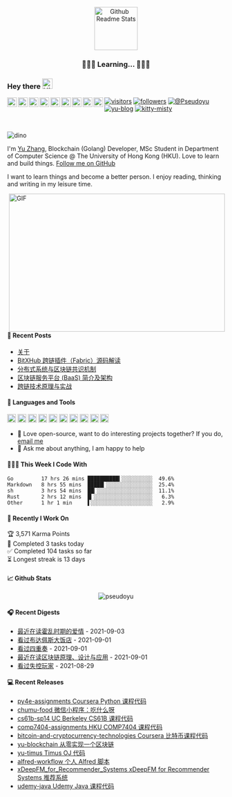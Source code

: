 <p align="center">
 <img width="100px" src="https://cdn.jsdelivr.net/gh/pseudoyu/image_hosting@master/hugo_images/profile_logo.svg" align="center" alt="Github Readme Stats" />
 <h3 align="center">👨🏻‍💻 Learning... 👨🏻‍💻</h3>
</p>

### Hey there <img src='https://cdn.jsdelivr.net/gh/pseudoyu/image_hosting@master/hugo_images/hey.gif' alt='Hi' width="24"/> 
<a href="https://github.com/pseudoyu">
  <img align="left" alt="Yu's LinkdeIn" width="22px" src="https://cdn.jsdelivr.net/npm/simple-icons@3.13.0/icons/github.svg" />
</a>
<a href="https://leetcode-cn.com/u/pseudoyu/">
  <img align="left" alt="Yu's LeetCode" width="22px" src="https://cdn.jsdelivr.net/npm/simple-icons@3.13.0/icons/leetcode.svg" />
</a>
<a href="https://www.linkedin.com/in/pseudoyu/">
  <img align="left" alt="Yu's LinkdeIn" width="22px" src="https://cdn.jsdelivr.net/npm/simple-icons@v3/icons/linkedin.svg" />
</a>
<a href="https://www.coursera.org/user/ffe947f087d1f63b161c3fcb310a6578">
  <img align="left" alt="Yu's Coursera" width="22px" src="https://cdn.jsdelivr.net/npm/simple-icons@3.13.0/icons/coursera.svg"/>
</a>
<a href="https://medium.com/@pseudoyu">
  <img align="left" alt="Yu's Medium" width="22px" src="https://cdn.jsdelivr.net/npm/simple-icons@v3/icons/medium.svg"/>
</a>
<a href="https://www.goodreads.com/user/show/121369734-yu-zhang">
  <img align="left" alt="Yu's Goodreads" width="22px" src="https://cdn.jsdelivr.net/npm/simple-icons@3.13.0/icons/goodreads.svg" />
</a>
<a href="https://www.facebook.com/pseudoyuzhang">
  <img align="left" alt="Yu's Facebook" width="22px" src="https://cdn.jsdelivr.net/npm/simple-icons@3.13.0/icons/facebook.svg"/>
</a>
<a href="https://twitter.com/pseudo_yu">
  <img align="left" alt="Yu's Twitter" width="22px" src="https://cdn.jsdelivr.net/npm/simple-icons@3.13.0/icons/twitter.svg"/>
</a>
<a href="https://www.youtube.com/channel/UCR0O0s303tGBi3P02hstQPA/">
  <img align="left" alt="Yu's YouTube" width="22px" src="https://cdn.jsdelivr.net/npm/simple-icons@3.13.0/icons/youtube.svg"/>
</a>

[![visitors](https://visitor-badge.glitch.me/badge?page_id=pseudoyu.pseudoyu)](https://github.com/pseudoyu)
[![followers](https://img.shields.io/github/followers/pseudoyu?label=Follow)](https://github.com/pseudoyu)
[![@Pseudoyu](https://img.shields.io/badge/weibo-%40Pseudoyu-critical)](https://weibo.com/3675416370/profile)
[![yu-blog](https://img.shields.io/badge/blog-yu-9cf)](https://www.pseudoyu.com)
[![kitty-misty](https://img.shields.io/badge/kitty-misty-pink)](https://www.m1sty.com)

<br />

![dino](https://cdn.jsdelivr.net/gh/pseudoyu/image_hosting@master/hugo_images/dino.gif)

I'm [Yu Zhang](https://www.pseudoyu.com), Blockchain (Golang) Developer, MSc Student in Department of Computer Science @ The University of Hong Kong (HKU). Love to learn and build things. [Follow me on GitHub](https://github.com/pseudoyu)

I want to learn things and become a better person. I enjoy reading, thinking and writing in my leisure time.

  <img align="right" alt="GIF" src="https://cdn.jsdelivr.net/gh/pseudoyu/image_hosting@master/hugo_images/code.gif?raw=true" width="500" height="320" />

#### 📰 Recent Posts

<!-- blog starts -->
* <a href=https://www.pseudoyu.com/zh/about/ target='_blank'>关于</a>
* <a href=https://www.pseudoyu.com/zh/2021/09/09/blockchain_crosschain_bitxhub/ target='_blank'>BitXHub 跨链插件（Fabric）源码解读</a>
* <a href=https://www.pseudoyu.com/zh/2021/09/08/blockchain_consensus/ target='_blank'>分布式系统与区块链共识机制</a>
* <a href=https://www.pseudoyu.com/zh/2021/09/07/blockchain_baas_platform/ target='_blank'>区块链服务平台 (BaaS) 简介及架构</a>
* <a href=https://www.pseudoyu.com/zh/2021/09/06/blockchain_crosschain/ target='_blank'>跨链技术原理与实战</a>
<!-- blog ends -->

#### 🔨 Languages and Tools
<code><img height="20" src="https://cdn.jsdelivr.net/gh/pseudoyu/image_hosting@master/hugo_images/go.png"></code>
<code><img height="20" src="https://cdn.jsdelivr.net/gh/pseudoyu/image_hosting@master/hugo_images/python.png"></code>
<code><img height="20" src="https://cdn.jsdelivr.net/gh/pseudoyu/image_hosting@master/hugo_images/java.png"></code>
<code><img height="20" src="https://cdn.jsdelivr.net/gh/pseudoyu/image_hosting@master/hugo_images/rust.png"></code>
<code><img height="20" src="https://cdn.jsdelivr.net/gh/pseudoyu/image_hosting@master/hugo_images/mysql.png"></code>
<code><img height="20" src="https://cdn.jsdelivr.net/gh/pseudoyu/image_hosting@master/hugo_images/ubuntu.png"></code>
<code><img height="20" src="https://cdn.jsdelivr.net/gh/pseudoyu/image_hosting@master/hugo_images/ethereum.png"></code>
<code><img height="20" src="https://cdn.jsdelivr.net/gh/pseudoyu/image_hosting@master/hugo_images/docker.png"></code>
<code><img height="20" src="https://cdn.jsdelivr.net/gh/pseudoyu/image_hosting@master/hugo_images/git.png"></code>
<code><img height="20" src="https://cdn.jsdelivr.net/gh/pseudoyu/image_hosting@master/hugo_images/vim.png"></code>

- 💼 Love open-source, want to do interesting projects together? If you do, [email me](mailto:pseudoyu@connect.hku.hk)
- 💬 Ask me about anything, I am happy to help

#### 👨🏻‍💻 This Week I Code With
<!-- code_time starts -->

```text
Go         17 hrs 26 mins ██████████▍░░░░░░░░░░  49.6%
Markdown   8 hrs 55 mins  █████▎░░░░░░░░░░░░░░░  25.4%
sh         3 hrs 54 mins  ██▎░░░░░░░░░░░░░░░░░░  11.1%
Rust       2 hrs 12 mins  █▎░░░░░░░░░░░░░░░░░░░   6.3%
Other      1 hr 1 min     ▌░░░░░░░░░░░░░░░░░░░░   2.9%
```

<!-- code_time ends -->

#### 🚀 Recently I Work On

<!-- TODO-IST:START -->
🏆  3,571 Karma Points           
🌸  Completed 3 tasks today           
✅  Completed 104 tasks so far           
⏳  Longest streak is 13 days
<!-- TODO-IST:END -->

#### 📈 Github Stats

<p align="center"> <img src="https://yu-readme.vercel.app/api?username=pseudoyu&show_icons=true&theme=gotham" alt="pseudoyu" />

#### 🎧 Recent Digests

<!-- douban starts -->
* <a href='https://book.douban.com/subject/10594787/' target='_blank'>最近在读霍乱时期的爱情</a> - 2021-09-03
* <a href='http://movie.douban.com/subject/11525673/' target='_blank'>看过布达佩斯大饭店</a> - 2021-09-01
* <a href='http://movie.douban.com/subject/26895171/' target='_blank'>看过四重奏</a> - 2021-09-01
* <a href='https://book.douban.com/subject/27127839/' target='_blank'>最近在读区块链原理、设计与应用</a> - 2021-09-01
* <a href='http://movie.douban.com/subject/30337388/' target='_blank'>看过失控玩家</a> - 2021-08-29
<!-- douban ends -->

#### 💻 Recent Releases

<!-- recent_releases starts -->
* <a href=https://github.com/pseudoyu/py4e-assignments/releases/tag/v1.0.0 target='_blank'>py4e-assignments Coursera Python 课程代码</a>
* <a href=https://github.com/pseudoyu/chumu-food/releases/tag/v1.0.0 target='_blank'>chumu-food 微信小程序：吃什么呀</a>
* <a href=https://github.com/pseudoyu/cs61b-sp14/releases/tag/v0.0.1 target='_blank'>cs61b-sp14 UC Berkeley CS61B 课程代码</a>
* <a href=https://github.com/pseudoyu/comp7404-assignments/releases/tag/v1.0.0 target='_blank'>comp7404-assignments HKU COMP7404 课程代码</a>
* <a href=https://github.com/pseudoyu/bitcoin-and-cryptocurrency-technologies/releases/tag/v0.0.1 target='_blank'>bitcoin-and-cryptocurrency-technologies Coursera 比特币课程代码</a>
* <a href=https://github.com/pseudoyu/yu-blockchain/releases/tag/v1.0.0 target='_blank'>yu-blockchain 从零实现一个区块链</a>
* <a href=https://github.com/pseudoyu/yu-timus/releases/tag/v0.0.1 target='_blank'>yu-timus Timus OJ 代码</a>
* <a href=https://github.com/pseudoyu/alfred-workflow/releases/tag/v0.0.1 target='_blank'>alfred-workflow 个人 Alfred 脚本</a>
* <a href=https://github.com/pseudoyu/xDeepFM_for_Recommender_Systems/releases/tag/v1.0.0 target='_blank'>xDeepFM_for_Recommender_Systems xDeepFM for Recommender Systems 推荐系统</a>
* <a href=https://github.com/pseudoyu/udemy-java/releases/tag/v0.0.1 target='_blank'>udemy-java Udemy Java 课程代码</a>
<!-- recent_releases ends -->